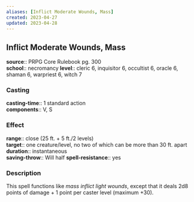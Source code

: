 ```yaml
---
aliases: [Inflict Moderate Wounds, Mass]
created: 2023-04-27
updated: 2023-04-28
---
```


## Inflict Moderate Wounds, Mass

**source**:: PRPG Core Rulebook pg. 300  
**school**:: necromancy
**level**:: cleric 6, inquisitor 6, occultist 6, oracle 6, shaman 6, warpriest 6, witch 7

### Casting

**casting-time**:: 1 standard action  
**components**:: V, S

### Effect

**range**:: close (25 ft. + 5 ft./2 levels)  
**target**:: one creature/level, no two of which can be more than 30 ft. apart  
**duration**:: instantaneous  
**saving-throw**:: Will half
**spell-resistance**:: yes

### Description

This spell functions like *mass inflict light wounds*, except that it deals 2d8 points of damage + 1 point per caster level (maximum +30).

